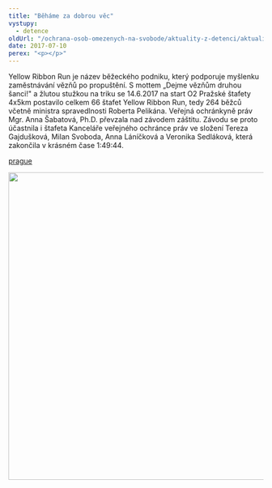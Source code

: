 ```yaml
---
title: "Běháme za dobrou věc"
vystupy:
  - detence
oldUrl: "/ochrana-osob-omezenych-na-svobode/aktuality-z-detenci/aktuality-z-detenci-2017/behame-za-dobrou-vec/"
date: 2017-07-10
perex: "<p></p>"
---
```


<!-- imported from the old website -->

<p>Yellow Ribbon Run je název běžeckého podniku, který podporuje myšlenku zaměstnávání vězňů po propuštění. S mottem „Dejme vězňům druhou šanci!&quot; a žlutou stužkou na triku se 14.6.2017 na start O2 Pražské štafety 4x5km postavilo celkem 66 štafet Yellow Ribbon Run, tedy 264 běžců včetně ministra spravedlnosti Roberta Pelikána. Veřejná ochránkyně práv Mgr. Anna Šabatová, Ph.D. převzala nad závodem záštitu. Závodu se proto účastnila i štafeta Kanceláře veřejného ochránce práv ve složení Tereza Gajdušková, Milan Svoboda, Anna Láníčková a Veronika Sedláková, která zakončila v krásném čase 1:49:44.</p><p> <a title="Otevření do nového okna" href="http://yellowribbonrun.wixsite.com/prague" target="_blank">prague</a> </p><p><img src="/uploads-import/uploads/RTEmagicC_2017-Yellow-ribbon-run.jpg.jpg" width="630" height="608" alt="" /></p>
